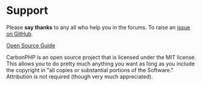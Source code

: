 # Support

Please **say thanks** to any all who help you in the forums. 
To raise an [issue on GitHub](https://github.com/RichardTMiles/CarbonPHP/issues). 

[Open Source Guide](https://opensource.guide/)

CarbonPHP is an open source project that is licensed under the MIT license. This allows you to do pretty much anything 
you want as long as you include the copyright in "all copies or substantial portions of the Software." Attribution is 
not required (though very much appreciated).


